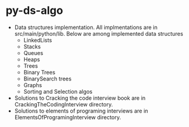 # py-ds-algo
* Data structures implementation. All implmentations are in src/main/python/lib. Below are among implemented data structures
  * LinkedLists
  * Stacks
  * Queues
  * Heaps
  * Trees
  * Binary Trees
  * BinarySearch trees
  * Graphs
  * Sorting and Selection algos
* Solutions to Cracking the code interview book are in CrackingTheCodingInterview directory.
* Solutions to elements of programing interviews are in ElementsOfProgramingInterview directory.
